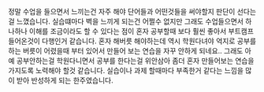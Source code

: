 <!-- 여기에 회고 내용을 작성해주세요 -->

정말 수업을 들으면서 느끼는건 자주 해야 단어들과 어떤것들을 써야할지 판단이 선다는걸 느꼈습니다.
실습떄마다 벽을 느끼게 되는건 어쩔수 없지만 그래도 수업들으면서 하나하나 이해를 조금이라도 할 수 있다는 점이 혼자 공부할때 보다 훨씬 좋아서 부트캠프 들어온것이 다행인거 같습니다.
혼자 해버릇 해야하는데 역시 학원다녀야 억지로 공부를 하는 버릇이 어렸을때 부터 있어서 만들어 보는 연습을 자꾸 안하게 되네요..
그래도 아예 공부안하는걸 학원다니면서 공부를 한다는걸 위안삼아 좀더 혼자 만들어보는 연습을 가지도록 노력해야 할것 같습니다.
실습이나 과제 할때마다 부족한거 같다는 느낌을 많이 받아 반성하게 되는 한주였습니다.

